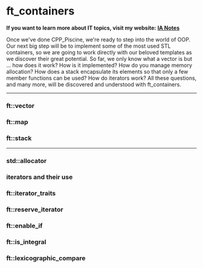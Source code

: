 # ft_containers

**If you want to learn more about IT topics, visit my website:** [**IA Notes**](https://ia-notes.com/)

Once we've done CPP_Piscine, we're ready to step into the world of OOP. Our next big step will be to implement some of the most used STL containers, so we are going to work directly with our beloved templates as we discover their great potential. So far, we only know what a vector is but ... how does it work? How is it implemented? How do you manage memory allocation? How does a stack encapsulate its elements so that only a few member functions can be used? How do iterators work? All these questions, and many more, will be discovered and understood with ft_containers.

<hr>

### ft::vector

### ft::map

### ft::stack

<hr>

### std::allocator

### iterators and their use

### ft::iterator_traits

### ft::reserve_iterator

### ft::enable_if

### ft::is_integral

### ft::lexicographic_compare
